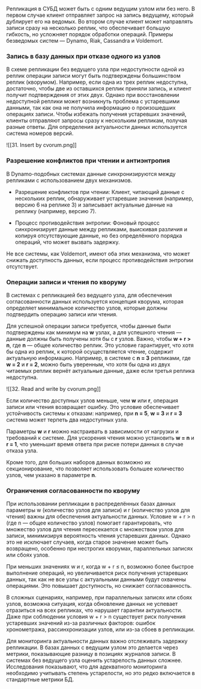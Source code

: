 Репликация в СУБД может быть с одним ведущим узлом или без него. В первом случае клиент отправляет запрос на запись ведущему, который дублирует его на ведомых. Во втором случае клиент может направлять записи сразу на несколько реплик, что обеспечивает большую гибкость, но усложняет порядок обработки операций. Примеры безведомых систем — Dynamo, Riak, Cassandra и Voldemort.

### Запись в базу данных при отказе одного из узлов

В схеме репликации без ведущего узла при недоступности одной из реплик операции записи могут быть подтверждены большинством реплик (кворумом). Например, если одна из трех реплик недоступна, достаточно, чтобы две из оставшихся реплик приняли запись, и клиент получит подтверждения от этих двух. Однако при восстановлении недоступной реплики может возникнуть проблема с устаревшими данными, так как она не получила информацию о произошедших операциях записи. Чтобы избежать получения устаревших значений, клиенты отправляют запросы сразу к нескольким репликам, получая разные ответы. Для определения актуальности данных используется система номеров версий.

![[31. Insert by cvorum.png]]

### Разрешение конфликтов при чтении и антиэнтропия

В Dynamo-подобных системах данные синхронизируются между репликами с использованием двух механизмов.

* Разрешение конфликтов при чтении: Клиент, читающий данные с нескольких реплик, обнаруживает устаревшие значения (например, версию 6 на реплике 3) и записывает актуальные данные на реплику (например, версию 7).

* Процесс противодействия энтропии: Фоновый процесс синхронизирует данные между репликами, выискивая различия и копируя отсутствующие данные, но без определённого порядка операций, что может вызвать задержку.

Не все системы, как Voldemort, имеют оба этих механизма, что может снижать доступность данных, если процесс противодействия энтропии отсутствует.

### Операции записи и чтения по кворуму

В системах с репликацией без ведущего узла, для обеспечения согласованности данных используется концепция кворума, которая определяет минимальное количество узлов, которые должны подтвердить операцию записи или чтения. 

Для успешной операции записи требуется, чтобы данные были подтверждены как минимум на **w** узлах, а для успешного чтения — данные должны быть получены хотя бы с **r** узлов. Важно, чтобы **w + r > n**, где **n** — общее количество реплик. Это условие гарантирует, что хотя бы одна из реплик, к которой осуществляется чтение, содержит актуальную информацию. Например, в системе с **n = 3** репликами, где **w = 2** и **r = 2**, можно быть уверенным, что хотя бы одна из двух читаемых реплик вернёт актуальные данные, даже если третья реплика недоступна.

![[32. Read and write by cvorum.png]]

Если количество доступных узлов меньше, чем **w** или **r**, операция записи или чтения возвращает ошибку. Это условие обеспечивает устойчивость системы к отказам: например, при **n = 5**, **w = 3** и **r = 3** система может терпеть два недоступных узла. 

Параметры **w** и **r** можно настраивать в зависимости от нагрузки и требований к системе. Для ускорения чтения можно установить **w = n** и **r = 1**, что уменьшит время ответа при риске потери данных в случае отказа узла. 

Кроме того, для больших наборов данных возможно их секционирование, что позволяет использовать большее количество узлов, чем указано в параметре **n**.

### Ограничения согласованности по кворуму

При использовании репликации в распределённых базах данных параметры w (количество узлов для записи) и r (количество узлов для чтения) важны для обеспечения актуальности данных. Условие w + r > n (где n — общее количество узлов) помогает гарантировать, что множество узлов для чтения пересекается с множеством узлов для записи, минимизируя вероятность чтения устаревших данных. Однако это не исключает случаев, когда старое значение может быть возвращено, особенно при нестрогих кворумах, параллельных записях или сбоях узлов.

При меньших значениях w и r, когда w + r ≤ n, возможно более быстрое выполнение операций, но увеличивается риск получения устаревших данных, так как не все узлы с актуальными данными будут охвачены операциями. Это повышает доступность, но снижает согласованность.

В сложных сценариях, например, при параллельных записях или сбоях узлов, возможна ситуация, когда обновление данных не успевает отразиться на всех репликах, что нарушает гарантии актуальности. Даже при соблюдении условия w + r > n существует риск получения устаревших значений из-за различных факторов: ошибок хронометража, рассинхронизации узлов, или из-за сбоев в репликации.

Для мониторинга актуальности данных важно отслеживать задержку репликации. В базах данных с ведущим узлом это делается через метрики, показывающие разницу в позициях журналов записи. В системах без ведущего узла оценить устарелость данных сложнее. Исследования показывают, что для адекватного мониторинга необходимо учитывать степень устарелости, но это редко включается в стандартные метрики БД.